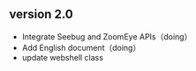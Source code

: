 version 2.0
---------------
* Integrate Seebug and ZoomEye APIs（doing）
* Add English document（doing）
* update webshell class
